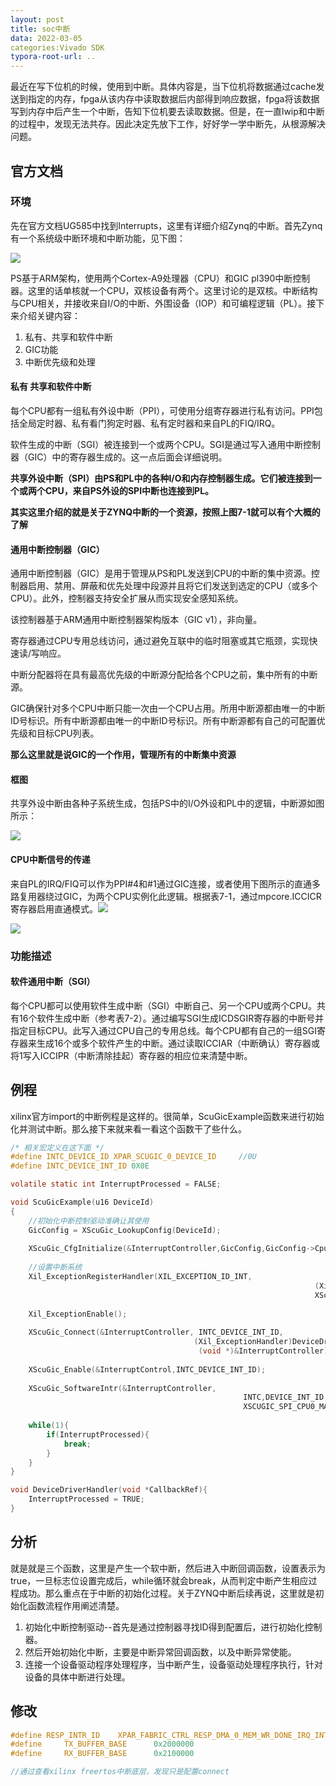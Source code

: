 ```yaml
---
layout: post
title: soc中断
data: 2022-03-05
categories:Vivado SDK
typora-root-url: ..
---
```


最近在写下位机的时候，使用到中断。具体内容是，当下位机将数据通过cache发送到指定的内存，fpga从该内存中读取数据后内部得到响应数据，fpga将该数据写到内存中后产生一个中断，告知下位机要去读取数据。但是，在一直lwip和中断的过程中，发现无法共存。因此决定先放下工作，好好学一学中断先，从根源解决问题。

## 官方文档

### 环境

先在官方文档UG585中找到Interrupts，这里有详细介绍Zynq的中断。首先Zynq有一个系统级中断环境和中断功能，见下图：

![](/images/intr/1.png)

PS基于ARM架构，使用两个Cortex-A9处理器（CPU）和GIC pl390中断控制器。这里的话单核就一个CPU，双核设备有两个。这里讨论的是双核。中断结构与CPU相关，并接收来自I/O的中断、外围设备（IOP）和可编程逻辑（PL）。接下来介绍关键内容：

1. 私有、共享和软件中断
2. GIC功能
3. 中断优先级和处理



#### 私有 共享和软件中断

每个CPU都有一组私有外设中断（PPI），可使用分组寄存器进行私有访问。PPI包括全局定时器、私有看门狗定时器、私有定时器和来自PL的FIQ/IRQ。

软件生成的中断（SGI）被连接到一个或两个CPU。SGI是通过写入通用中断控制器（GIC）中的寄存器生成的。这一点后面会详细说明。

**共享外设中断（SPI）由PS和PL中的各种I/O和内存控制器生成。它们被连接到一个或两个CPU，来自PS外设的SPI中断也连接到PL。**

**其实这里介绍的就是关于ZYNQ中断的一个资源，按照上图7-1就可以有个大概的了解**



#### 通用中断控制器（GIC）

通用中断控制器（GIC）是用于管理从PS和PL发送到CPU的中断的集中资源。控制器启用、禁用、屏蔽和优先处理中段源并且将它们发送到选定的CPU（或多个CPU）。此外，控制器支持安全扩展从而实现安全感知系统。

该控制器基于ARM通用中断控制器架构版本（GIC v1），非向量。

寄存器通过CPU专用总线访问，通过避免互联中的临时阻塞或其它瓶颈，实现快速读/写响应。

中断分配器将在具有最高优先级的中断源分配给各个CPU之前，集中所有的中断源。

GIC确保针对多个CPU中断只能一次由一个CPU占用。所用中断源都由唯一的中断ID号标识。所有中断源都由唯一的中断ID号标识。所有中断源都有自己的可配置优先级和目标CPU列表。

**那么这里就是说GIC的一个作用，管理所有的中断集中资源**



#### 框图

共享外设中断由各种子系统生成，包括PS中的I/O外设和PL中的逻辑，中断源如图所示：

![](/images/intr/2.png)

#### CPU中断信号的传递

来自PL的IRQ/FIQ可以作为PPI#4和#1通过GIC连接，或者使用下图所示的直通多路复用器绕过GIC，为两个CPU实例化此逻辑。根据表7-1，通过mpcore.ICCICR寄存器启用直通模式。![](/images/intr/3.png)



![](/images/intr/4.png)



### 功能描述

#### 软件通用中断（SGI）

每个CPU都可以使用软件生成中断（SGI）中断自己、另一个CPU或两个CPU。共有16个软件生成中断（参考表7-2）。通过编写SGI生成ICDSGIR寄存器的中断号并指定目标CPU。此写入通过CPU自己的专用总线。每个CPU都有自己的一组SGI寄存器来生成16个或多个软件产生的中断。通过读取ICCIAR（中断确认）寄存器或将1写入ICCIPR（中断清除挂起）寄存器的相应位来清楚中断。



## 例程

xilinx官方import的中断例程是这样的。很简单，ScuGicExample函数来进行初始化并测试中断。那么接下来就来看一看这个函数干了些什么。

```c
/* 相关宏定义在这下面 */
#define INTC_DEVICE_ID XPAR_SCUGIC_0_DEVICE_ID     //0U
#define INTC_DEVICE_INT_ID 0X0E

volatile static int InterruptProcessed = FALSE;

void ScuGicExample(u16 DeviceId)
{
    //初始化中断控制驱动准确让其使用
    GicConfig = XScuGic_LookupConfig(DeviceId);
    
    XScuGic_CfgInitialize(&InterruptController,GicConfig,GicConfig->CpuBaseAddress);
    
    //设置中断系统
    Xil_ExceptionRegisterHandler(XIL_EXCEPTION_ID_INT,
                                									(Xil_ExceptionHandler) XScuGic_InterruptHandler,
                                									XScuGicInstancePtr);
    
    Xil_ExceptionEnable();
    
    XScuGic_Connect(&InterruptController, INTC_DEVICE_INT_ID,
			  							 (Xil_ExceptionHandler)DeviceDriverHandler,
			 							  (void *)&InterruptController);
    
    XScuGic_Enable(&InterruptControl,INTC_DEVICE_INT_ID);
    
    XScuGic_SoftwareIntr(&InterruptController,
													INTC,DEVICE_INT_ID,
                        							XSCUGIC_SPI_CPU0_MASK);
    
    while(1){
        if(InterruptProcessed){
            break;
        }
    }
}

void DeviceDriverHandler(void *CallbackRef){
    InterruptProcessed = TRUE;
}
```

## 分析

就是就是三个函数，这里是产生一个软中断，然后进入中断回调函数，设置表示为true，一旦标志位设置完成后，while循环就会break，从而判定中断产生相应过程成功。那么重点在于中断的初始化过程。关于ZYNQ中断后续再说，这里就是初始化函数流程作用阐述清楚。

1. 初始化中断控制驱动--首先是通过控制器寻找ID得到配置后，进行初始化控制器。
2. 然后开始初始化中断，主要是中断异常回调函数，以及中断异常使能。
3. 连接一个设备驱动程序处理程序，当中断产生，设备驱动处理程序执行，针对设备的具体中断进行处理。

## 修改

```c
#define RESP_INTR_ID 	XPAR_FABRIC_CTRL_RESP_DMA_0_MEM_WR_DONE_IRQ_INTR
#define 	TX_BUFFER_BASE 		0x2000000
#define 	RX_BUFFER_BASE		0x2100000

//通过查看xilinx freertos中断底层，发现只是配置connect
```







